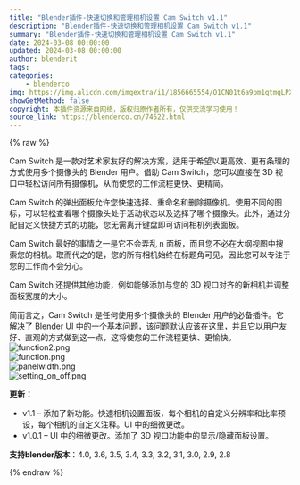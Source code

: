 ```yaml
---
title: "Blender插件-快速切换和管理相机设置 Cam Switch v1.1"
description: "Blender插件-快速切换和管理相机设置 Cam Switch v1.1"
summary: "Blender插件-快速切换和管理相机设置 Cam Switch v1.1"
date: 2024-03-08 00:00:00
updated: 2024-03-08 00:00:00
author: blenderit
tags: 
categories:
    - blenderco
img: https://img.alicdn.com/imgextra/i1/1856665554/O1CN01t6a9pm1qtmgLPXepm_!!1856665554.jpg
showGetMethod: false
copyright: 本插件资源来自网络，版权归原作者所有，仅供交流学习使用！
source_link: https://blenderco.cn/74522.html
---
```


{% raw %}
<p>Cam Switch 是一款对艺术家友好的解决方案，适用于希望以更高效、更有条理的方式使用多个摄像头的 Blender 用户。借助 Cam Switch，您可以直接在 3D 视口中轻松访问所有摄像机，从而使您的工作流程更快、更精简。</p><p>Cam Switch 的弹出面板允许您快速选择、重命名和删除摄像机。使用不同的图标，可以轻松查看哪个摄像头处于活动状态以及选择了哪个摄像头。此外，通过分配自定义快捷方式的功能，您无需离开键盘即可访问相机列表面板。</p><p>Cam Switch 最好的事情之一是它不会弄乱 n 面板，而且您不必在大纲视图中搜索您的相机。取而代之的是，您的所有相机始终在标题角可见，因此您可以专注于您的工作而不会分心。</p><p>Cam Switch 还提供其他功能，例如能够添加与您的 3D 视口对齐的新相机并调整面板宽度的大小。</p><p>简而言之，Cam Switch 是任何使用多个摄像头的 Blender 用户的必备插件。它解决了 Blender UI 中的一个基本问题，该问题默认应该在这里，并且它以用户友好、直观的方式做到这一点，这将使您的工作流程更快、更愉快。<br>
<img src="https://img.alicdn.com/imgextra/i4/1856665554/O1CN01sQDdI41qtmgJDMkZG_!!1856665554.png" alt="function2.png"><br>
<img src="https://img.alicdn.com/imgextra/i3/1856665554/O1CN0192mzMW1qtmgBSmHRF_!!1856665554.png" alt="function.png"><br>
<img src="https://img.alicdn.com/imgextra/i2/1856665554/O1CN01TqXBQe1qtmgK0toyl_!!1856665554.png" alt="panelwidth.png"><br>
<img src="https://img.alicdn.com/imgextra/i3/1856665554/O1CN01vgMd2c1qtmgJwdBRo_!!1856665554.png" alt="setting_on_off.png"></p><p><b>更新：</b></p><ul>
<li>v1.1 – 添加了新功能。快速相机设置面板，每个相机的自定义分辨率和比率预设，每个相机的自定义注释。UI 中的细微更改。</li>
<li>v1.0.1 – UI 中的细微更改。添加了 3D 视口功能中的显示/隐藏面板设置。</li>
</ul><p><strong>支持blender版本</strong>：4.0, 3.6, 3.5, 3.4, 3.3, 3.2, 3.1, 3.0, 2.9, 2.8</p>
<div style="display: none">blenderco</div>
{% endraw %}